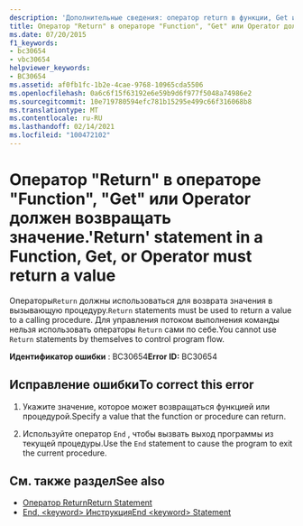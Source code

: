 ```yaml
---
description: 'Дополнительные сведения: оператор return в функции, Get или операторе должен возвращать значение'
title: Оператор "Return" в операторе "Function", "Get" или Operator должен возвращать значение.
ms.date: 07/20/2015
f1_keywords:
- bc30654
- vbc30654
helpviewer_keywords:
- BC30654
ms.assetid: af0fb1fc-1b2e-4cae-9768-10965cda5506
ms.openlocfilehash: 0a6c6f15f63192e6e59b9d6f977f5048a74986e2
ms.sourcegitcommit: 10e719780594efc781b15295e499c66f316068b8
ms.translationtype: MT
ms.contentlocale: ru-RU
ms.lasthandoff: 02/14/2021
ms.locfileid: "100472102"
---
```

# <a name="return-statement-in-a-function-get-or-operator-must-return-a-value"></a><span data-ttu-id="02109-103">Оператор "Return" в операторе "Function", "Get" или Operator должен возвращать значение.</span><span class="sxs-lookup"><span data-stu-id="02109-103">'Return' statement in a Function, Get, or Operator must return a value</span></span>

<span data-ttu-id="02109-104">Операторы`Return` должны использоваться для возврата значения в вызывающую процедуру.</span><span class="sxs-lookup"><span data-stu-id="02109-104">`Return` statements must be used to return a value to a calling procedure.</span></span> <span data-ttu-id="02109-105">Для управления потоком выполнения команды нельзя использовать операторы `Return` сами по себе.</span><span class="sxs-lookup"><span data-stu-id="02109-105">You cannot use `Return` statements by themselves to control program flow.</span></span>  
  
 <span data-ttu-id="02109-106">**Идентификатор ошибки** : BC30654</span><span class="sxs-lookup"><span data-stu-id="02109-106">**Error ID:** BC30654</span></span>  
  
## <a name="to-correct-this-error"></a><span data-ttu-id="02109-107">Исправление ошибки</span><span class="sxs-lookup"><span data-stu-id="02109-107">To correct this error</span></span>  
  
1. <span data-ttu-id="02109-108">Укажите значение, которое может возвращаться функцией или процедурой.</span><span class="sxs-lookup"><span data-stu-id="02109-108">Specify a value that the function or procedure can return.</span></span>  
  
2. <span data-ttu-id="02109-109">Используйте оператор `End` , чтобы вызвать выход программы из текущей процедуры.</span><span class="sxs-lookup"><span data-stu-id="02109-109">Use the `End` statement to cause the program to exit the current procedure.</span></span>  
  
## <a name="see-also"></a><span data-ttu-id="02109-110">См. также раздел</span><span class="sxs-lookup"><span data-stu-id="02109-110">See also</span></span>

- [<span data-ttu-id="02109-111">Оператор Return</span><span class="sxs-lookup"><span data-stu-id="02109-111">Return Statement</span></span>](../language-reference/statements/return-statement.md)
- [<span data-ttu-id="02109-112">End, \<keyword> Инструкция</span><span class="sxs-lookup"><span data-stu-id="02109-112">End \<keyword> Statement</span></span>](../language-reference/statements/end-keyword-statement.md)
